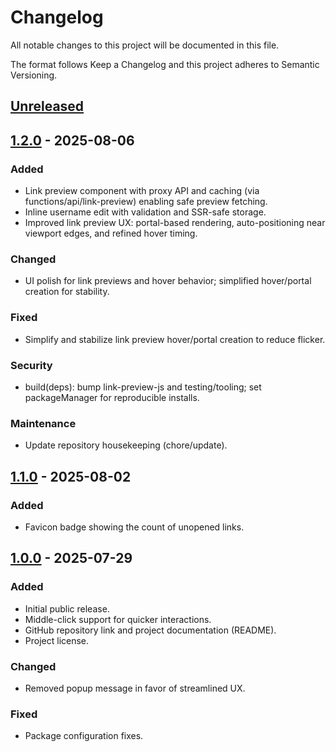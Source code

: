 # Changelog
All notable changes to this project will be documented in this file.

The format follows Keep a Changelog and this project adheres to Semantic Versioning.

## [Unreleased]

## [1.2.0] - 2025-08-06
### Added
- Link preview component with proxy API and caching (via functions/api/link-preview) enabling safe preview fetching.
- Inline username edit with validation and SSR-safe storage.
- Improved link preview UX: portal-based rendering, auto-positioning near viewport edges, and refined hover timing.

### Changed
- UI polish for link previews and hover behavior; simplified hover/portal creation for stability.

### Fixed
- Simplify and stabilize link preview hover/portal creation to reduce flicker.

### Security
- build(deps): bump link-preview-js and testing/tooling; set packageManager for reproducible installs.

### Maintenance
- Update repository housekeeping (chore/update).

## [1.1.0] - 2025-08-02
### Added
- Favicon badge showing the count of unopened links.

## [1.0.0] - 2025-07-29
### Added
- Initial public release.
- Middle-click support for quicker interactions.
- GitHub repository link and project documentation (README).
- Project license.

### Changed
- Removed popup message in favor of streamlined UX.

### Fixed
- Package configuration fixes.

[Unreleased]: https://github.com/aguvener/linkcrawler/compare/v1.2.0...HEAD
[1.2.0]: https://github.com/aguvener/linkcrawler/compare/v1.1.0...v1.2.0
[1.1.0]: https://github.com/aguvener/linkcrawler/compare/v1.0.0...v1.1.0
[1.0.0]: https://github.com/aguvener/linkcrawler/releases/tag/v1.0.0